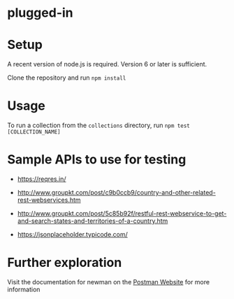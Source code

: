 # plugged-in

# Setup

A recent version of node.js is required. Version 6 or later is sufficient. 

Clone the repository and run `npm install`

# Usage

To run a collection from the `collections` directory, run `npm test [COLLECTION_NAME]`

# Sample APIs to use for testing

* https://reqres.in/

* http://www.groupkt.com/post/c9b0ccb9/country-and-other-related-rest-webservices.htm

* http://www.groupkt.com/post/5c85b92f/restful-rest-webservice-to-get-and-search-states-and-territories-of-a-country.htm

* https://jsonplaceholder.typicode.com/

# Further exploration

Visit the documentation for newman on the [Postman Website](https://www.getpostman.com/docs/newman_intro "Postman Website") for more information
